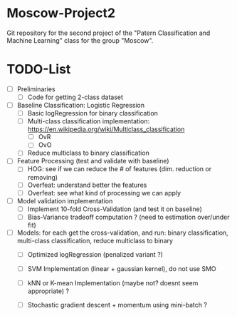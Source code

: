 # Moscow-Project2

Git repository for the second project of the "Patern Classification and Machine Learning" class for the group "Moscow". 

# TODO-List
- [ ] Preliminaries
	- [ ] Code for getting 2-class dataset 
	
- [ ] Baseline Classification: Logistic Regression
	- [ ] Basic logRegression for binary classification
	- [ ] Multi-class classification implementation: https://en.wikipedia.org/wiki/Multiclass_classification
		- [ ] OvR
		- [ ] OvO
	- [ ] Reduce multiclass to binary classification 

- [ ] Feature Processing (test and validate with baseline)
	- [ ] HOG: see if we can reduce the # of features (dim. reduction or removing)
	- [ ] Overfeat: understand better the features
	- [ ] Overfeat: see what kind of processing we can apply 

- [ ] Model validation implementation
	- [ ] Implement 10-fold Cross-Validation (and test it on baseline)
	- [ ] Bias-Variance tradeoff computation ? (need to estimation over/under fit)

- [ ] Models: for each get the cross-validation, and run: binary classification, multi-class classification, reduce multiclass to binary
	- [ ] Optimized logRegression (penalized variant ?)
	- [ ] SVM Implementation (linear + gaussian kernel), do not use SMO
	- [ ] kNN or K-mean Implementation (maybe not? doesnt seem appropriate) ?
	- [ ] Stochastic gradient descent + momentum using mini-batch ?


